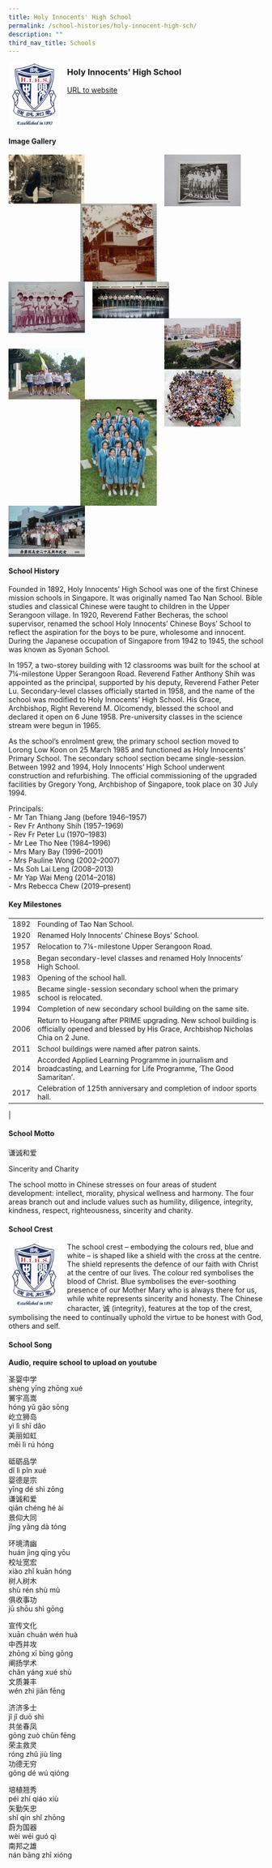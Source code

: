 ```yaml
---
title: Holy Innocents' High School
permalink: /school-histories/holy-innocent-high-sch/
description: ""
third_nav_title: Schools
---
```

<img src="/images/hihs1.jpg" style="width:20%;margin-right:15px;" align = "left">

### **Holy Innocents' High School**
[URL to website](https://www.holyinnocentshigh.moe.edu.sg/)

<br clear="left">

#### **Image Gallery**

<p><a href="/images/hihs2.jpg">  
<img src="/images/hihs2.jpg" style="width:30%;margin-right:15px;" align = "left">
</a></p>

<p><a href="/images/hihs4.jpg">  
<img src="/images/hihs4.jpg" style="width:30%;margin-right:45px;" align = "right">
</a></p>

<p><a href="/images/hihs3.jpg">  
<img src="/images/hihs3.jpg" style="width:30%;margin-right:15px;" align = "right">
</a></p>

<p><a href="/images/hihs5.jpg">  
<img src="/images/hihs5.jpg" style="width:30%;margin-right:15px;" align = "left">
</a></p>

<p><a href="/images/hihs6.jpg">  
<img src="/images/hihs6.jpg" style="width:30%;margin-right:15px;" align = "left">
</a></p>

<p><a href="/images/hihs7.jpg">  
<img src="/images/hihs7.jpg" style="width:30%;margin-right:45px;" align = "right">
</a></p>

<br clear="left"><br clear="left">

<p><a href="/images/hihs8.jpg">  
<img src="/images/hihs8.jpg" style="width:30%;margin-right:15px;" align = "left">
</a></p>

<p><a href="/images/hihs11.jpg">  
<img src="/images/hihs11.jpg" style="width:30%;margin-right:45px;" align = "right">
</a></p>

<p><a href="/images/hihs10.jpg">  
<img src="/images/hihs10.jpg" style="width:30%;margin-right:15px;" align = "right">
</a></p>

<p><a href="/images/hihs9.jpg">  
<img src="/images/hihs9.jpg" style="width:30%;margin-right:15px;" align = "left">
</a></p>

<br clear="left">

#### **School History**
Founded in 1892, Holy Innocents’ High School was one of the first Chinese mission schools in Singapore. It was originally named Tao Nan School. Bible studies and classical Chinese were taught to children in the Upper Serangoon village. In 1920, Reverend Father Becheras, the school supervisor, renamed the school Holy Innocents’ Chinese Boys’ School to reflect the aspiration for the boys to be pure, wholesome and innocent. During the Japanese occupation of Singapore from 1942 to 1945, the school was known as Syonan School.

In 1957, a two-storey building with 12 classrooms was built for the school at 7¼-milestone Upper Serangoon Road. Reverend Father Anthony Shih was appointed as the principal, supported by his deputy, Reverend Father Peter Lu. Secondary-level classes officially started in 1958, and the name of the school was modified to Holy Innocents’ High School. His Grace, Archbishop, Right Reverend M. Olcomendy, blessed the school and declared it open on 6 June 1958. Pre-university classes in the science stream were begun in 1965.

As the school’s enrolment grew, the primary school section moved to Lorong Low Koon on 25 March 1985 and functioned as Holy Innocents’ Primary School. The secondary school section became single-session. Between 1992 and 1994, Holy Innocents’ High School underwent construction and refurbishing. The official commissioning of the upgraded facilities by Gregory Yong, Archbishop of Singapore, took place on 30 July 1994.

Principals:<br>
\- Mr Tan Thiang Jang (before 1946–1957)<br>
\- Rev Fr Anthony Shih (1957–1969)<br>
\- Rev Fr Peter Lu (1970–1983)<br>
\- Mr Lee Tho Nee (1984–1996)<br>
\- Mrs Mary Bay (1996–2001)<br>
\- Mrs Pauline Wong (2002–2007)<br>
\- Ms Soh Lai Leng (2008–2013)<br>
\- Mr Yap Wai Meng (2014–2018)<br>
\- Mrs Rebecca Chew (2019–present)

#### **Key Milestones**

|  |  |
|:---:|---|
| 1892 | Founding of Tao Nan School. |
| 1920 | Renamed Holy Innocents’ Chinese Boys’ School. |
| 1957 | Relocation to 7¼-milestone Upper Serangoon Road. |
| 1958 | Began secondary-level classes and renamed Holy Innocents’ High School. |
| 1983 | Opening of the school hall. |
| 1985 | Became single-session secondary school when the primary school is relocated. |
| 1994 | Completion of new secondary school building on the same site. |
| 2006 | Return to Hougang after PRIME upgrading. New school building is officially opened and blessed by His Grace, Archbishop Nicholas Chia on 2 June. |
| 2011 | School buildings were named after patron saints. |
| 2014 | Accorded Applied Learning Programme in journalism and broadcasting, and Learning for Life Programme, ‘The Good Samaritan’. |
| 2017 | Celebration of 125th anniversary and completion of indoor sports hall. |
|

#### **School Motto**
谦诚和爱

Sincerity and Charity

The school motto in Chinese stresses on four areas of student development: intellect, morality, physical wellness and harmony. The four areas branch out and include values such as humility, diligence, integrity, kindness, respect, righteousness, sincerity and charity.

#### **School Crest**
<img src="/images/hihs1.jpg" style="width:20%;margin-right:15px;" align = "left">

The school crest – embodying the colours red, blue and white – is shaped like a shield with the cross at the centre. The shield represents the defence of our faith with Christ at the centre of our lives. The colour red symbolises the blood of Christ. Blue symbolises the ever-soothing presence of our Mother Mary who is always there for us, while white represents sincerity and honesty. The Chinese character, 诚 (integrity), features at the top of the crest, symbolising the need to continually uphold the virtue to be honest with God, others and self.

#### **School Song**
**Audio, require school to upload on youtube**

圣婴中学<br>
shèng yīng zhōng xué<br>
黉宇高嵩<br>
hóng yǔ gāo sōng<br>
屹立狮岛<br>
yì lì shī dǎo<br>
美丽如虹<br>
měi lì rú hóng

砥砺品学<br>
dǐ lì pǐn xué<br>
婴德是宗<br>
yīng dé shì zōng<br>
谦诚和爱<br>
qiān chéng hé ài<br>
景仰大同<br>
jǐng yǎng dà tóng

环境清幽<br>
huán jìng qīng yōu<br>
校址宽宏<br>
xiào zhǐ kuān hóng<br>
树人树木<br>
shù rén shù mù<br>
俱收事功<br>
jū shōu shì gōng

宣传文化<br>
xuān chuán wén huà<br>
中西并攻<br>
zhōng xī bīng gōng<br>
阐扬学术<br>
chǎn yáng xué shù<br>
文质兼丰<br>
wén zhì jiān fēng

济济多士<br>
jǐ jǐ duō shì<br>
共坐春凤<br>
gōng zuò chūn fēng<br>
荣主救灵<br>
róng zhǔ jiù líng<br>
功德无穷<br>
gōng dé wú qióng

培植翘秀<br>
péi zhí qiáo xiù<br>
矢勤矢忠<br>
shǐ qín shǐ zhōng<br>
蔚为国器<br>
wèi wéi guó qì<br>
南邦之雄<br>
nán bāng zhī xióng
